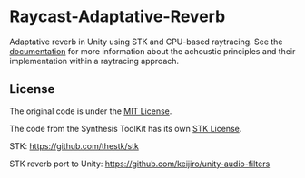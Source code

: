 # Raycast-Adaptative-Reverb
 Adaptative reverb in Unity using STK and CPU-based raytracing.
 See the [documentation](./docs/Adaptive_Reverberation_in_Unity_Games-Albert_Madrenys.pdf) for more information about
 the achoustic principles and their implementation within a raytracing approach.

## License

The original code is under the [MIT License](./LICENSE).

The code from the Synthesis ToolKit has its own [STK License](./LICENSE-STK).

STK:
https://github.com/thestk/stk

STK reverb port to Unity:
https://github.com/keijiro/unity-audio-filters

